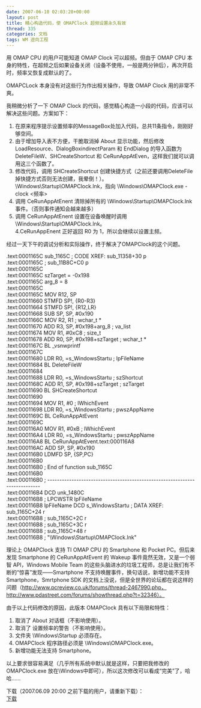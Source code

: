 ```yaml
---
date: 2007-06-10 02:03:28+00:00
layout: post
title: 精心构造代码，使 OMAPClock 超频设置永久有效
thread: 335
categories: 文档
tags: WM 逆向工程
---
```


用 OMAP CPU 的用户可能知道 OMAP Clock 可以超频。但由于 OMAP CPU 本身的特性，在超频之后如果设备关闭（设备不使用，一般是两分钟后），再次开启时，频率又恢复成默认的了。  
  
OMAPCLock 本身没有对这些行为作出相关操作，导致 OMAP Clock 用的非常不爽。  
  
我稍微分析了一下 OMAP Clock 的代码，感觉精心构造一小段的代码，应该可以解决这些问题。方案如下：  
  
1. 在原来程序提示设置频率的MessageBox处加入代码，总共11条指令，刚刚好够空间。  
2. 由于增加导入表不方便，干脆取消掉 About 显示功能，然后修改 LoadResource、DialogBoxindirectParam 和 EndDialog 的导入函数为 DeleteFileW、SHCreateShortcut 和  CeRunAppAtEven，这样我们就可以调用这三个函数了。  
2. 修改代码，调用 SHCreateShortcut 创建快捷方式（之前还要调用DeleteFile掉快捷方式否则无法创建，我晕倒！）。\Windows\Startup\OMAPClock.lnk，指向 \Windows\OMAPClock.exe -clock <频率>  
3. 调用 CeRunAppAtEnent 清除掉所有的 \Windows\Startup\OMAPClock.lnk 事件。（否则事件通知会越来越多）  
3. 调用 CeRunAppAtEnent 设置在设备唤醒时调用 \Windows\Startup\OMAPClock.lnk。  
4.CeRunAppEnent 正好返回 R0 为 1，所以会继续以设置主频。  
  
经过一天下午的调试分析和实际操作，终于解决了OMAPClock的这个问题。<!-- more -->  
  
.text:0001165C sub_1165C                               ; CODE XREF: sub_11358+30 p  
.text:0001165C                                         ; sub_11B8C+C0 p  
.text:0001165C  
.text:0001165C szTarget        = -0x198  
.text:0001165C arg_8           =  8  
.text:0001165C  
.text:0001165C                 MOV     R12, SP  
.text:00011660                 STMFD   SP!, {R0-R3}  
.text:00011664                 STMFD   SP!, {R12,LR}  
.text:00011668                 SUB     SP, SP, #0x190  
.text:0001166C                 MOV     R2, R1          ; wchar_t *  
.text:00011670                 ADD     R3, SP, #0x198+arg_8 ; va_list  
.text:00011674                 MOV     R1, #0xC8       ; size_t  
.text:00011678                 ADD     R0, SP, #0x198+szTarget ; wchar_t *  
.text:0001167C                 BL      _vsnwprintf  
.text:0001167C  
.text:00011680                 LDR     R0, =s_WindowsStartu ; lpFileName  
.text:00011684                 BL      DeleteFileW  
.text:00011684  
.text:00011688                 LDR     R0, =s_WindowsStartu ; szShortcut  
.text:0001168C                 ADD     R1, SP, #0x198+szTarget ; szTarget  
.text:00011690                 BL      SHCreateShortcut  
.text:00011690  
.text:00011694                 MOV     R1, #0          ; lWhichEvent  
.text:00011698                 LDR     R0, =s_WindowsStartu ; pwszAppName  
.text:0001169C                 BL      CeRunAppAtEvent  
.text:0001169C  
.text:000116A0                 MOV     R1, #0xB        ; lWhichEvent  
.text:000116A4                 LDR     R0, =s_WindowsStartu ; pwszAppName  
.text:000116A8                 BL      CeRunAppAtEvent.text:000116A8  
.text:000116AC                 ADD     SP, SP, #0x190  
.text:000116B0                 LDMFD   SP, {SP,PC}  
.text:000116B0  
.text:000116B0 ; End of function sub_1165C  
.text:000116B0  
.text:000116B0 ; ---------------------------------------------------------------------------  
.text:000116B4                 DCD unk_1480C  
.text:000116B8 ; LPCWSTR lpFileName  
.text:000116B8 lpFileName      DCD s_WindowsStartu     ; DATA XREF: sub_1165C+24 r  
.text:000116B8                                         ; sub_1165C+2C r  
.text:000116B8                                         ; sub_1165C+3C r  
.text:000116B8                                         ; sub_1165C+48 r  
.text:000116B8                                         ; "\\Windows\\Startup\\OMAPClock.lnk"  
  
  
理论上 OMAPClock 支持 TI OMAP CPU 的 Smartphone 和 Pocket PC。但后来发现 Smartphone 的 CeRunAppAtEvent 的 Wakeup 事件竟然无效，又是一个弱智 API，Windows Mobile Team 的这些头脑进水的垃圾工程师，总是让我们有不断的“惊喜”发现——Smartphone 不支持唤醒事件，换句话说，新增功能不支持Smartphone，Smrtphone SDK 的文档上没说，但是全世界的论坛都在说这样的问题（http://www.pcreview.co.uk/forums/thread-2467990.php，http://www.pdastreet.com/forums/showthread.php?t=32346）。  
  
由于以上代码修改的原因，此版本 OMAPClock 具有以下局限和特性：  
  
1. 取消了 About 对话框（不影响使用）。  
2. 取消了 设置频率的警告（不影响使用）。  
3. 文件夹 \Windows\Startup 必须存在。  
4. OMAPClock 程序路径必须是 \Windows\OMAPClock.exe。  
5. 新增功能无法支持 Smartphone。  
  
以上要求很容易满足（几乎所有系统中默认就是这样，只要把我修改的OMAPClock.exe 放在\Windows中即可），所以这次修改可以看成“完美”了，哈哈……  
  
下载（2007.06.09 20:00 之前下载的用户，请重新下载）：  
[下载](/assets/OMAPClock.rar) 
